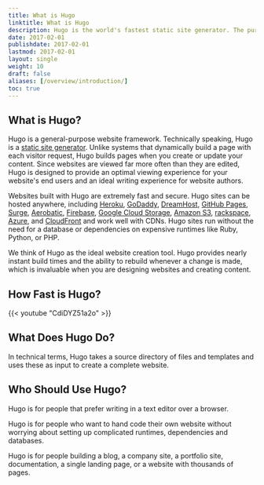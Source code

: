 ```yaml
---
title: What is Hugo
linktitle: What is Hugo
description: Hugo is the world's fastest static site generator. The purpose of Hugo is to make making websites fun again.
date: 2017-02-01
publishdate: 2017-02-01
lastmod: 2017-02-01
layout: single
weight: 10
draft: false
aliases: [/overview/introduction/]
toc: true
---
```


## What is Hugo?

Hugo is a general-purpose website framework. Technically speaking, Hugo is a [static site generator][]. Unlike systems that dynamically build a page with each visitor request, Hugo builds pages when you create or update your content. Since websites are viewed far more often than they are edited, Hugo is designed to provide an optimal viewing experience for your website's end users and an ideal writing experience for website authors.

Websites built with Hugo are extremely fast and secure. Hugo sites can be hosted anywhere, including [Heroku][], [GoDaddy][], [DreamHost][], [GitHub Pages][], [Surge][], [Aerobatic][], [Firebase][], [Google Cloud Storage][], [Amazon S3][], [rackspace][], [Azure][], and [CloudFront][] and work well with CDNs. Hugo sites run without the need for a database or dependencies on expensive runtimes like Ruby, Python, or PHP.

We think of Hugo as the ideal website creation tool. Hugo provides nearly instant build times and the ability to rebuild whenever a change is made, which is invaluable when you are designing websites and creating content.

## How Fast is Hugo?

{{< youtube "CdiDYZ51a2o" >}}

## What Does Hugo Do?

In technical terms, Hugo takes a source directory of files and templates and uses these as input to create a complete website.

## Who Should Use Hugo?

Hugo is for people that prefer writing in a text editor over a browser.

Hugo is for people who want to hand code their own website without worrying about setting up complicated runtimes, dependencies and databases.

Hugo is for people building a blog, a company site, a portfolio site, documentation, a single landing page, or a website with thousands of pages.

[Aerobatic]: https://www.aerobatic.com/
[Amazon S3]: http://aws.amazon.com/s3/
[Azure]: https://blogs.msdn.microsoft.com/acoat/2016/01/28/publish-a-static-web-site-using-azure-web-apps/
[CloudFront]: http://aws.amazon.com/cloudfront/ "Amazon CloudFront"
[DreamHost]: http://www.dreamhost.com/
[Firebase]: https://firebase.google.com/docs/hosting/ "Firebase static hosting"
[GitHub Pages]: https://pages.github.com/
[GitLab]: https://about.gitlab.com
[GoDaddy]: https://www.godaddy.com/ "Godaddy.com Hosting"
[Google Cloud Storage]: http://cloud.google.com/storage/
[Heroku]: https://www.heroku.com/
[Jekyll]: http://jekyllrb.com/
[Middleman]: https://middlemanapp.com/
[Nanoc]: http://nanoc.ws/
[rackspace]: https://www.rackspace.com/cloud/files
[static site generator]: /about-hugo/benefits-of-static/
[Surge]: https://surge.sh